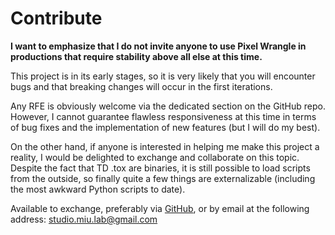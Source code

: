# Contribute

**I want to emphasize that I do not invite anyone to use Pixel Wrangle in productions that require stability above all else at this time.**

This project is in its early stages, so it is very likely that you will encounter bugs and that breaking changes will occur in the first iterations.

Any RFE is obviously welcome via the dedicated section on the GitHub repo. However, I cannot guarantee flawless responsiveness at this time in terms of bug fixes and the implementation of new features (but I will do my best).

On the other hand, if anyone is interested in helping me make this project a reality, I would be delighted to exchange and collaborate on this topic. Despite the fact that TD .tox are binaries, it is still possible to load scripts from the outside, so finally quite a few things are externalizable (including the most awkward Python scripts to date).

Available to exchange, preferably via [GitHub](https://github.com/miu-lab/TD-Pixel-Wrangle), or by email at the following address: studio.miu.lab@gmail.com
